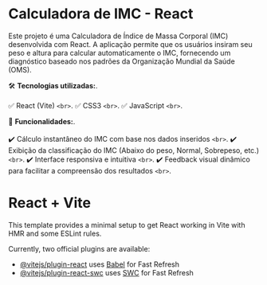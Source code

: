 # **Calculadora de IMC - React**

Este projeto é uma Calculadora de Índice de Massa Corporal (IMC) desenvolvida com React. A aplicação permite que os usuários insiram seu peso e altura para calcular automaticamente o IMC, fornecendo um diagnóstico baseado nos padrões da Organização Mundial da Saúde (OMS).

🛠️ **Tecnologias utilizadas:**.<br>  
✅ React (Vite) `<br>`.
✅ CSS3 `<br>`.
✅ JavaScript `<br>`.

🚀 **Funcionalidades:**.<br>  
✔️ Cálculo instantâneo do IMC com base nos dados inseridos `<br>`.
✔️ Exibição da classificação do IMC (Abaixo do peso, Normal, Sobrepeso, etc.) `<br>`.
✔️ Interface responsiva e intuitiva `<br>`.
✔️ Feedback visual dinâmico para facilitar a compreensão dos resultados `<br>`.

# React + Vite

This template provides a minimal setup to get React working in Vite with HMR and some ESLint rules.

Currently, two official plugins are available:

- [@vitejs/plugin-react](https://github.com/vitejs/vite-plugin-react/blob/main/packages/plugin-react/README.md) uses [Babel](https://babeljs.io/) for Fast Refresh
- [@vitejs/plugin-react-swc](https://github.com/vitejs/vite-plugin-react-swc) uses [SWC](https://swc.rs/) for Fast Refresh
